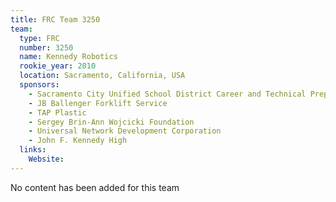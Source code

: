 ```yaml
---
title: FRC Team 3250
team:
  type: FRC
  number: 3250
  name: Kennedy Robotics
  rookie_year: 2010
  location: Sacramento, California, USA
  sponsors:
    - Sacramento City Unified School District Career and Technical Preparation
    - JB Ballenger Forklift Service
    - TAP Plastic
    - Sergey Brin-Ann Wojcicki Foundation
    - Universal Network Development Corporation
    - John F. Kennedy High
  links:
    Website: 
---
```

No content has been added for this team